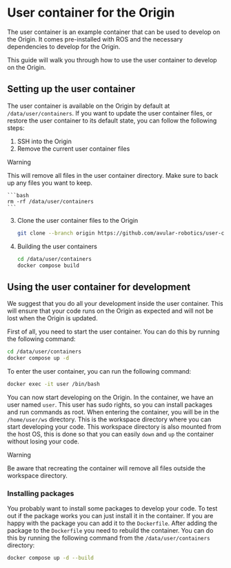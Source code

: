 # User container for the Origin

The user container is an example container that can be used to develop on the Origin. It comes pre-installed with ROS and the necessary dependencies to develop for the Origin. 

This guide will walk you through how to use the user container to develop on the Origin.

## Setting up the user container
The user container is available on the Origin by default at `/data/user/containers`. If you want to update the user container files, or restore the user container to its default state, you can follow the following steps:

1. SSH into the Origin
2. Remove the current user container files
   
> [!WARNING]
> This will remove all files in the user container directory. Make sure to back up any files you want to keep.
    
    ```bash
    rm -rf /data/user/containers
    ```
3. Clone the user container files to the Origin
    ```bash
    git clone --branch origin https://github.com/avular-robotics/user-container.git /data/user/containers
    ```
4. Building the user containers
    ```bash
    cd /data/user/containers
    docker compose build
    ```

## Using the user container for development
We suggest that you do all your development inside the user container. This will ensure that your code runs on the Origin as expected and will not be lost when the Origin is updated.

First of all, you need to start the user container. You can do this by running the following command:
```bash
cd /data/user/containers
docker compose up -d
```

To enter the user container, you can run the following command:
```bash
docker exec -it user /bin/bash
```

You can now start developing on the Origin. In the container, we have an user named `user`. 
This user has sudo rights, so you can install packages and run commands as root. When entering 
the container, you will be in the `/home/user/ws` directory. This is the workspace directory 
where you can start developing your code. This workspace directory is also mounted from the host OS,
this is done so that you can easily `down` and `up` the container without losing your code. 

> [!WARNING]
> Be aware that recreating the container will remove all files outside the workspace directory.

### Installing packages
You probably want to install some packages to develop your code. To test out if the package works you
can just install it in the container. If you are happy with the package you can add it to the `Dockerfile`.
After adding the package to the `Dockerfile` you need to rebuild the container. You can do this by running
the following command from the `/data/user/containers` directory:
```bash
docker compose up -d --build
```
